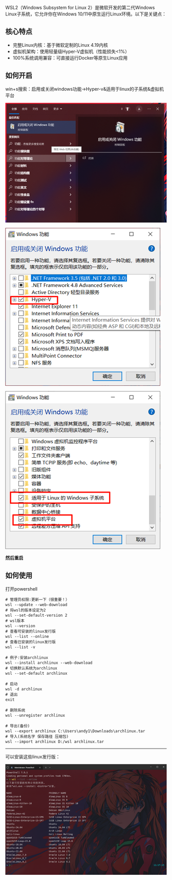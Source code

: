 WSL2（Windows Subsystem for Linux 2）是微软开发的第二代Windows Linux子系统，它允许你在Windows 10/11中原生运行Linux环境。以下是关键点：

## 核心特点

- 完整Linux内核：基于微软定制的Linux 4.19内核
- 虚拟机架构：使用轻量级Hyper-V虚拟机（性能损失<1%）
- 100%系统调用兼容：可直接运行Docker等原生Linux应用

## 如何开启

win+s搜索：启用或关闭windows功能->Hyper-v&适用于linux的子系统&虚拟机平台

![启用或关闭windows功能](assets/启用或关闭windows功能.png)

![启动1](assets/启动1.png)

![启动2](assets/启动2.png)

**然后重启**

## 如何使用

打开powershell

```shell
# 管理员权限:更新一下（很重要！）
wsl --update --web-download
# 将wsl的版本设定为2
wsl --set-default-version 2
# wsl版本
wsl --version
# 查看可安装的linux发行版
wsl --list --online
# 查看已安装的linux发行版
wsl --list -v

# 例子:安装archlinux
wsl --install archlinux --web-download
# 切换默认系统为archlinux
wsl --set-default archlinux

# 启动
wsl -d archlinux
# 退出
exit

# 删除系统
wsl --unregister archlinux

# 导出(备份)
wsl --export archlinux C:\Users\andy1\Downloads\archlinux.tar
# 导入(系统名字 保存路径 压缩包)
wsl --import archlinux D:/wsl archlinux.tar
```
---
可以安装这些linux发行版：

![发行版](assets/发行版.png)





